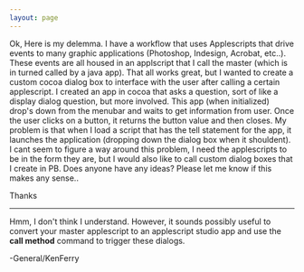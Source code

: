 ```yaml
---
layout: page
---
```


Ok, Here is my delemma. I have a workflow that uses Applescripts that drive events to many graphic applications (Photoshop, Indesign, Acrobat, etc..). These events are all housed in an applscript that I call the master (which is in turned called by a java app). That all works great, but I wanted to create a custom cocoa dialog box to interface with the user after calling a certain applescript. I created an app in cocoa that asks a question, sort of like a display dialog question, but more involved. This app (when initialized) drop's down from the menubar and waits to get information from user. Once the user clicks on a button, it returns the button value and then closes. My problem is that when I load a script that has the tell statement for the app, it launches the application (dropping down the dialog box when it shouldent). I cant seem to figure a way around this problem, I need the applescripts to be in the form they are, but I would also like to call custom dialog boxes that I create in PB. Does anyone have any ideas? Please let me know if this makes any sense..

Thanks

----

Hmm, I don't think I understand.  However, it sounds possibly useful to convert your master applescript to an applescript studio app and use the **call method** command to trigger these dialogs.

-General/KenFerry